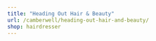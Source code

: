 ```yaml
---
title: "Heading Out Hair & Beauty"
url: /camberwell/heading-out-hair-and-beauty/
shop: hairdresser
---
```

